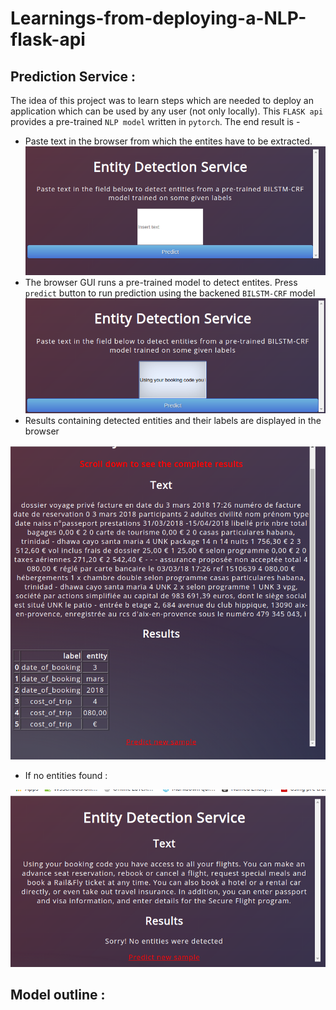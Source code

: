 # Learnings-from-deploying-a-NLP-flask-api



## Prediction Service : 
The idea of this project was to learn steps which are needed to deploy an application which can be used by any user (not only locally). This `FLASK api` provides a pre-trained `NLP model` written in `pytorch`. The end result is - <br/>

* Paste text in the browser from which the entites have to be extracted.
![](images/first.png)
* The browser GUI runs a pre-trained model to detect entites. Press `predict` button to run prediction using the backened `BILSTM-CRF` model
![](images/second.png)
* Results containing detected entities and their labels are displayed in the browser

![](images/third.png)

* If no entities found : 

![](images/fourth.png)


## Model outline : 

